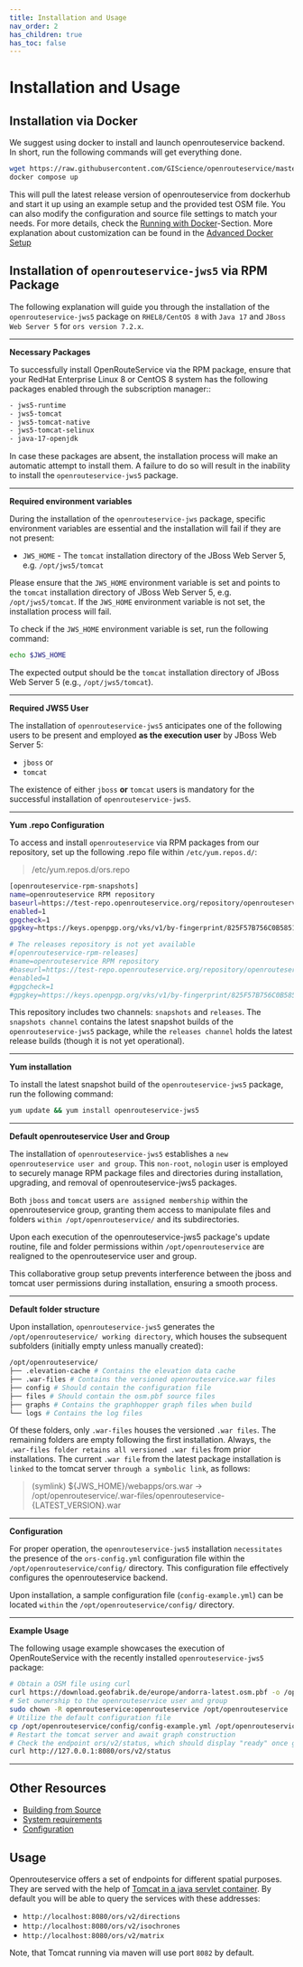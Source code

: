 ```yaml
---
title: Installation and Usage
nav_order: 2
has_children: true
has_toc: false
---
```


# Installation and Usage

## Installation via Docker

We suggest using docker to install and launch openrouteservice backend. In short, run the following commands will get
everything done.

```bash
wget https://raw.githubusercontent.com/GIScience/openrouteservice/master/docker-compose.yml
docker compose up
```

This will pull the latest release version of openrouteservice from dockerhub and start it up using an example setup and
the provided test OSM file.
You can also modify the configuration and source file settings to match your needs. For more details, check
the [Running with Docker](Running-with-Docker)-Section.
More explanation about customization can be found in the [Advanced Docker Setup](Advanced-Docker-Setup)

## Installation of `openrouteservice-jws5` via RPM Package

The following explanation will guide you through the installation of the `openrouteservice-jws5` package
on `RHEL8/CentOS 8` with `Java 17` and `JBoss Web Server 5` for `ors version 7.2.x`.

---
**Necessary Packages**

To successfully install OpenRouteService via the RPM package,
ensure that your RedHat Enterprise Linux 8 or CentOS 8 system has the following packages enabled through the
subscription manager::

```bash
- jws5-runtime  
- jws5-tomcat  
- jws5-tomcat-native  
- jws5-tomcat-selinux  
- java-17-openjdk
```

In case these packages are absent, the installation process will make an automatic attempt to install them.
A failure to do so will result in the inability to install the `openrouteservice-jws5` package.

---
**Required environment variables**

During the installation of the `openrouteservice-jws` package, specific environment variables are essential and the
installation will fail if they are not present:

- `JWS_HOME` - The `tomcat` installation directory of the JBoss Web Server 5, e.g. `/opt/jws5/tomcat`

Please ensure that the `JWS_HOME` environment variable is set and points to the `tomcat` installation directory of JBoss
Web Server 5, e.g. `/opt/jws5/tomcat`.
If the `JWS_HOME` environment variable is not set, the installation process will fail.

To check if the `JWS_HOME` environment variable is set, run the following command:

```bash
echo $JWS_HOME
```

The expected output should be the `tomcat` installation directory of JBoss Web Server 5 (e.g., `/opt/jws5/tomcat`).

---
**Required JWS5 User**

The installation of `openrouteservice-jws5` anticipates one of the following users to be present and employed **as the
execution user** by JBoss Web Server 5:

- `jboss` or
- `tomcat`

The existence of either `jboss` **or** `tomcat` users is mandatory for the successful installation
of `openrouteservice-jws5`.

---
**Yum .repo Configuration**

To access and install `openrouteservice` via RPM packages from our repository, set up the following .repo file
within `/etc/yum.repos.d/`:

> /etc/yum.repos.d/ors.repo

```bash
[openrouteservice-rpm-snapshots]
name=openrouteservice RPM repository
baseurl=https://test-repo.openrouteservice.org/repository/openrouteservice-rpm/snapshots/openrouteservice-jws
enabled=1
gpgcheck=1
gpgkey=https://keys.openpgp.org/vks/v1/by-fingerprint/825F57B756C0B5851C398478585E8FA82AFB5B55

# The releases repository is not yet available
#[openrouteservice-rpm-releases]
#name=openrouteservice RPM repository
#baseurl=https://test-repo.openrouteservice.org/repository/openrouteservice-rpm/realeases/openrouteservice-jws
#enabled=1
#gpgcheck=1
#gpgkey=https://keys.openpgp.org/vks/v1/by-fingerprint/825F57B756C0B5851C398478585E8FA82AFB5B55
```

This repository includes two channels: `snapshots` and `releases`.
The `snapshots channel` contains the latest snapshot builds of the `openrouteservice-jws5` package,
while the `releases channel` holds the latest release builds (though it is not yet operational).

---
**Yum installation**

To install the latest snapshot build of the `openrouteservice-jws5` package, run the following command:

```bash
yum update && yum install openrouteservice-jws5
``` 

---
**Default openrouteservice User and Group**

The installation of `openrouteservice-jws5` establishes a `new openrouteservice user and group`.
This `non-root`, `nologin` user is employed to securely manage RPM package files and directories during installation,
upgrading, and removal of openrouteservice-jws5 packages.

Both `jboss` and `tomcat` users `are assigned membership` within the openrouteservice group,
granting them access to manipulate files and folders `within /opt/openrouteservice/` and its subdirectories.

Upon each execution of the openrouteservice-jws5 package's update routine, file and folder permissions
within `/opt/openrouteservice` are realigned to the openrouteservice user and group.

This collaborative group setup prevents interference between the jboss and tomcat user permissions during installation,
ensuring a smooth process.

---
**Default folder structure**

Upon installation, `openrouteservice-jws5` generates the `/opt/openrouteservice/ working directory`, which houses the
subsequent subfolders (initially empty unless manually created):

```bash
/opt/openrouteservice/
├── .elevation-cache # Contains the elevation data cache
├── .war-files # Contains the versioned openrouteservice.war files
├── config # Should contain the configuration file
├── files # Should contain the osm.pbf source files
├── graphs # Contains the graphhopper graph files when build
└── logs # Contains the log files
```

Of these folders, only `.war-files` houses the versioned `.war files`.
The remaining folders are empty following the first installation.
Always, `the .war-files folder retains all versioned .war files` from prior installations.
The current `.war file` from the latest package installation is `linked` to the tomcat server `through a symbolic link`,
as follows:

> (symlink) ${JWS_HOME}/webapps/ors.war -> /opt/openrouteservice/.war-files/openrouteservice-{LATEST_VERSION}.war
---
**Configuration**

For proper operation, the `openrouteservice-jws5` installation `necessitates` the presence of the `ors-config.yml`
configuration file within the `/opt/openrouteservice/config/` directory.
This configuration file effectively configures the openrouteservice backend.

Upon installation, a sample configuration file (`config-example.yml`) can be located `within`
the `/opt/openrouteservice/config/` directory.

---
**Example Usage**

The following usage example showcases the execution of OpenRouteService with the recently
installed `openrouteservice-jws5` package:

```bash
# Obtain a OSM file using curl
curl https://download.geofabrik.de/europe/andorra-latest.osm.pbf -o /opt/openrouteservice/files/osm-file.osm.gz
# Set ownership to the openrouteservice user and group
sudo chown -R openrouteservice:openrouteservice /opt/openrouteservice
# Utilize the default configuration file
cp /opt/openrouteservice/config/config-example.yml /opt/openrouteservice/config/ors-config.yml
# Restart the tomcat server and await graph construction
# Check the endpoint ors/v2/status, which should display "ready" once graph construction is complete.
curl http://127.0.0.1:8080/ors/v2/status
```

---

## Other Resources

* [Building from Source](Building-from-Source)
* [System requirements](System-Requirements)
* [Configuration](Configuration)

## Usage

Openrouteservice offers a set of endpoints for different spatial purposes. They are served with the help
of [Tomcat in a java servlet container](https://github.com/GIScience/openrouteservice/blob/master/ors-api/WebContent/WEB-INF/web.xml).
By default you will be able to query the services with these addresses:

- `http://localhost:8080/ors/v2/directions`
- `http://localhost:8080/ors/v2/isochrones`
- `http://localhost:8080/ors/v2/matrix`

Note, that Tomcat running via maven will use port `8082` by default.

